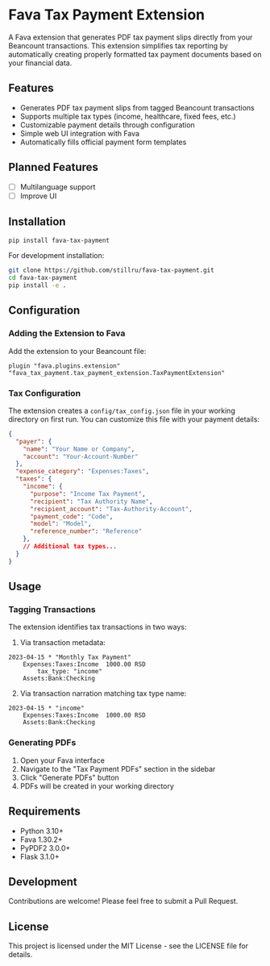 # Fava Tax Payment Extension

A Fava extension that generates PDF tax payment slips directly from your Beancount transactions. This extension simplifies tax reporting by automatically creating properly formatted tax payment documents based on your financial data.

## Features

- Generates PDF tax payment slips from tagged Beancount transactions
- Supports multiple tax types (income, healthcare, fixed fees, etc.)
- Customizable payment details through configuration
- Simple web UI integration with Fava
- Automatically fills official payment form templates

## Planned Features

- [ ] Multilanguage support
- [ ] Improve UI

## Installation

```bash
pip install fava-tax-payment
```

For development installation:

```bash
git clone https://github.com/stillru/fava-tax-payment.git
cd fava-tax-payment
pip install -e .
```

## Configuration

### Adding the Extension to Fava

Add the extension to your Beancount file:

```
plugin "fava.plugins.extension" "fava_tax_payment.tax_payment_extension.TaxPaymentExtension"
```

### Tax Configuration

The extension creates a `config/tax_config.json` file in your working directory on first run. You can customize this file with your payment details:

```json
{
  "payer": {
    "name": "Your Name or Company",
    "account": "Your-Account-Number"
  },
  "expense_category": "Expenses:Taxes",
  "taxes": {
    "income": {
      "purpose": "Income Tax Payment",
      "recipient": "Tax Authority Name",
      "recipient_account": "Tax-Authority-Account",
      "payment_code": "Code",
      "model": "Model",
      "reference_number": "Reference"
    },
    // Additional tax types...
  }
}
```

## Usage

### Tagging Transactions

The extension identifies tax transactions in two ways:

1. Via transaction metadata:
```
2023-04-15 * "Monthly Tax Payment"
    Expenses:Taxes:Income  1000.00 RSD
        tax_type: "income"
    Assets:Bank:Checking
```

2. Via transaction narration matching tax type name:
```
2023-04-15 * "income"
    Expenses:Taxes:Income  1000.00 RSD
    Assets:Bank:Checking
```

### Generating PDFs

1. Open your Fava interface
2. Navigate to the "Tax Payment PDFs" section in the sidebar
3. Click "Generate PDFs" button
4. PDFs will be created in your working directory

## Requirements

- Python 3.10+
- Fava 1.30.2+
- PyPDF2 3.0.0+
- Flask 3.1.0+

## Development

Contributions are welcome! Please feel free to submit a Pull Request.

## License

This project is licensed under the MIT License - see the LICENSE file for details.